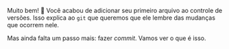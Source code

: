Muito bem! :clap: Você acabou de adicionar seu primeiro arquivo ao controle de versões. Isso explica ao `git` que queremos que ele  lembre das mudanças que ocorrem nele.

Mas ainda falta um passo mais: fazer _commit_. Vamos ver o que é isso.
